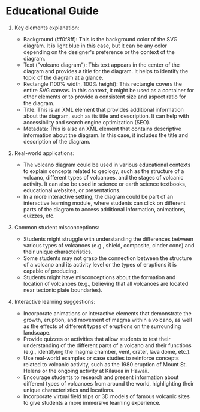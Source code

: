 # Educational Guide
1. Key elements explanation:
   - Background (#f0f8ff): This is the background color of the SVG diagram. It is light blue in this case, but it can be any color depending on the designer's preference or the context of the diagram.
   - Text ("volcano diagram"): This text appears in the center of the diagram and provides a title for the diagram. It helps to identify the topic of the diagram at a glance.
   - Rectangle (100% width, 100% height): This rectangle covers the entire SVG canvas. In this context, it might be used as a container for other elements or to provide a consistent size and aspect ratio for the diagram.
   - Title: This is an XML element that provides additional information about the diagram, such as its title and description. It can help with accessibility and search engine optimization (SEO).
   - Metadata: This is also an XML element that contains descriptive information about the diagram. In this case, it includes the title and description of the diagram.

2. Real-world applications:
   - The volcano diagram could be used in various educational contexts to explain concepts related to geology, such as the structure of a volcano, different types of volcanoes, and the stages of volcanic activity. It can also be used in science or earth science textbooks, educational websites, or presentations.
   - In a more interactive setting, the diagram could be part of an interactive learning module, where students can click on different parts of the diagram to access additional information, animations, quizzes, etc.

3. Common student misconceptions:
   - Students might struggle with understanding the differences between various types of volcanoes (e.g., shield, composite, cinder cone) and their unique characteristics.
   - Some students may not grasp the connection between the structure of a volcano and its activity level or the types of eruptions it is capable of producing.
   - Students might have misconceptions about the formation and location of volcanoes (e.g., believing that all volcanoes are located near tectonic plate boundaries).

4. Interactive learning suggestions:
   - Incorporate animations or interactive elements that demonstrate the growth, eruption, and movement of magma within a volcano, as well as the effects of different types of eruptions on the surrounding landscape.
   - Provide quizzes or activities that allow students to test their understanding of the different parts of a volcano and their functions (e.g., identifying the magma chamber, vent, crater, lava dome, etc.).
   - Use real-world examples or case studies to reinforce concepts related to volcanic activity, such as the 1980 eruption of Mount St. Helens or the ongoing activity at Kilauea in Hawaii.
   - Encourage students to research and present information about different types of volcanoes from around the world, highlighting their unique characteristics and locations.
   - Incorporate virtual field trips or 3D models of famous volcanic sites to give students a more immersive learning experience.